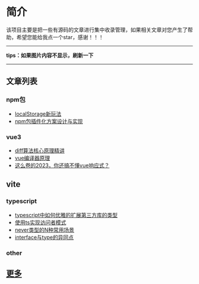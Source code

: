 # 简介

该项目主要是把一些有源码的文章进行集中收录管理，如果相关文章对您产生了帮助，希望您能给我点一个star，感谢！！！

---
**tips：如果图片内容不显示，刷新一下**

---

## 文章列表

### npm包

- [localStorage新玩法](md/localStorage%E6%96%B0%E7%8E%A9%E6%B3%95.md)
- [npm包插件化方案设计与实现](md/npm%E5%8C%85%E6%8F%92%E4%BB%B6%E5%8C%96%E6%96%B9%E6%A1%88%E8%AE%BE%E8%AE%A1%E4%B8%8E%E5%AE%9E%E7%8E%B0.md)
### vue3
- [diff算法核心原理精讲](md/diff%E7%AE%97%E6%B3%95%E6%A0%B8%E5%BF%83%E5%8E%9F%E7%90%86%E7%B2%BE%E8%AE%B2.md)
- [vue编译器原理](md/vue%E7%BC%96%E8%AF%91%E5%99%A8%E5%8E%9F%E7%90%86.md)
- [这么卷的2023，你还搞不懂vue响应式？](md/%E8%BF%99%E4%B9%88%E5%8D%B7%E7%9A%842023%EF%BC%8C%E4%BD%A0%E8%BF%98%E6%90%9E%E4%B8%8D%E6%87%82vue%E5%93%8D%E5%BA%94%E5%BC%8F%E5%90%97.md)

## vite

### typescript

- [typescript中如何优雅的扩展第三方库的类型](md/typescript%E4%B8%AD%E5%A6%82%E4%BD%95%E4%BC%98%E9%9B%85%E7%9A%84%E6%89%A9%E5%B1%95%E7%AC%AC%E4%B8%89%E6%96%B9%E5%BA%93%E7%9A%84%E7%B1%BB%E5%9E%8B.md)
- [使用ts实现访问者模式](md/%E4%BD%BF%E7%94%A8ts%E5%AE%9E%E7%8E%B0%E8%AE%BF%E9%97%AE%E8%80%85%E6%A8%A1%E5%BC%8F.md)
- [never类型的N种常用场景](md/never%E7%B1%BB%E5%9E%8B%E7%9A%84N%E7%A7%8D%E5%B8%B8%E7%94%A8%E5%9C%BA%E6%99%AF.md)
- [interface与type的异同点](md/interface%E4%B8%8Etype%E7%9A%84%E5%BC%82%E5%90%8C%E7%82%B9.md)

### other


## [更多](https://www.jianshu.com/u/c4a1ed8dd459)